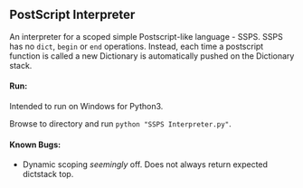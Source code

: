 ## PostScript Interpreter
An interpreter for a scoped simple Postscript-like language - SSPS. SSPS has no `dict`, `begin` or `end` operations. 
Instead, each time a postscript function is called a new Dictionary is automatically pushed on the Dictionary stack.

#### Run: 
Intended to run on Windows for Python3. 

Browse to directory and run `python "SSPS Interpreter.py"`.

#### Known Bugs: 
* Dynamic scoping *seemingly* off. Does not always return expected dictstack top.


